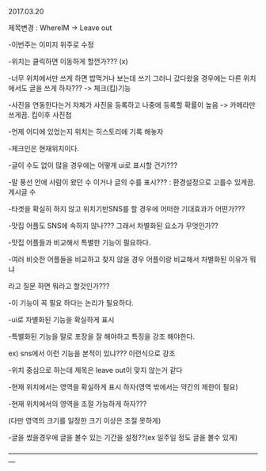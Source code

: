 2017.03.20

제목변경 : WhereIM -> Leave out

-이번주는 이미지 위주로 수정

-위치는 클릭하면 이동하게 할껀가??? (x)

-너무 위치에서만 쓰게 하면 밥먹거나 보는데 쓰기 그러니 갔다왔을 경우에는 다른 위치에서도 글을 쓰게 하자??? -> 체크(킵)기능

-사진을 연동한다는거 자체가 사진을 등록하고 나중에 등록할 확률이 높음 -> 카메라만 쓰게끔. 킵이후 사진첩

-언제 어디에 있었는지 위치는 히스토리에 기록 해놓자

-체크인은 현재위치이다.

-글이 수도 없이 많을 경우에는 어떻게 ui로 표시할 건가???

-말 풍선 안에 사람이 왔던 수 이거나 글의 수를 표시??? : 환경설정으로 고를수 있게끔. 게시글 수

-타겟을 확실히 하지 않고 위치기반SNS를 할 경우에 어떠한 기대효과가 어떤가???

-맛집 어플도 SNS에 속하지 않나??? 그래서 차별화된 요소가 무엇인가??

-맛집 어플들과 비교해서 특별한 기능이 필요하다.

-여러 비슷한 어플들을 비교하고 찾지 않을 경우 어플이랑 비교해서 차별화된 이유가 뭐냐

 
라고 질문 하면 뭐라고 할것인가???

-이 기능이 꼭 필요 하다는 논리가 필요하다.

-ui로 차별화된 기능을 확실하게 표시

-특별화된 기능을 말로 포장을 잘 해야하고 특징을 강조 해야한다.

 
ex) sns에서 이런 기능을 본적이 있냐??? 이런식으로 강조

-위치 중심으로 하는데 제목은 leave out이 맞지 않는거 같다

-현재 위치에서는 영역을 확실하게 표시 하자(영역 밖에서는 약간의 제한이 필요)

-현재 위치에서의 영역을 조절 가능하게 하자???

 
(다만 영역의 크기를 일정한 크기 이상은 조절 못하게)

-글을 썼을경우에 글을 볼수 있는 기간을 설정??(ex 일주일 정도 글을 볼수 있게)

—————————————————————————————————————
